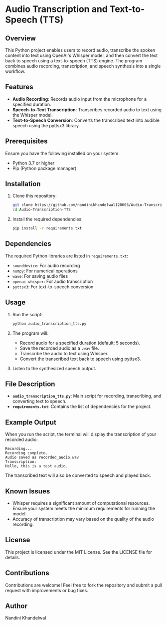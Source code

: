 # Audio Transcription and Text-to-Speech (TTS)

## Overview
This Python project enables users to record audio, transcribe the spoken content into text using OpenAI's Whisper model, and then convert the text back to speech using a text-to-speech (TTS) engine. The program combines audio recording, transcription, and speech synthesis into a single workflow.

## Features
- **Audio Recording**: Records audio input from the microphone for a specified duration.
- **Speech-to-Text Transcription**: Transcribes recorded audio to text using the Whisper model.
- **Text-to-Speech Conversion**: Converts the transcribed text into audible speech using the pyttsx3 library.

## Prerequisites
Ensure you have the following installed on your system:

- Python 3.7 or higher
- Pip (Python package manager)

## Installation
1. Clone this repository:
   ```bash
   git clone https://github.com/nandinikhandelwal120603/Audio-Transcription-TTS.git
   cd Audio-Transcription-TTS
   ```

2. Install the required dependencies:
   ```bash
   pip install -r requirements.txt
   ```

## Dependencies
The required Python libraries are listed in `requirements.txt`:
- `sounddevice`: For audio recording
- `numpy`: For numerical operations
- `wave`: For saving audio files
- `openai-whisper`: For audio transcription
- `pyttsx3`: For text-to-speech conversion

## Usage
1. Run the script:
   ```bash
   python audio_transcription_tts.py
   ```

2. The program will:
   - Record audio for a specified duration (default: 5 seconds).
   - Save the recorded audio as a `.wav` file.
   - Transcribe the audio to text using Whisper.
   - Convert the transcribed text back to speech using pyttsx3.

3. Listen to the synthesized speech output.

## File Description
- **`audio_transcription_tts.py`**: Main script for recording, transcribing, and converting text to speech.
- **`requirements.txt`**: Contains the list of dependencies for the project.

## Example Output
When you run the script, the terminal will display the transcription of your recorded audio:
```
Recording...
Recording complete.
Audio saved as recorded_audio.wav
Transcription:
Hello, this is a test audio.
```
The transcribed text will also be converted to speech and played back.

## Known Issues
- Whisper requires a significant amount of computational resources. Ensure your system meets the minimum requirements for running the model.
- Accuracy of transcription may vary based on the quality of the audio recording.

## License
This project is licensed under the MIT License. See the LICENSE file for details.

## Contributions
Contributions are welcome! Feel free to fork the repository and submit a pull request with improvements or bug fixes.

## Author
Nandini Khandelwal
